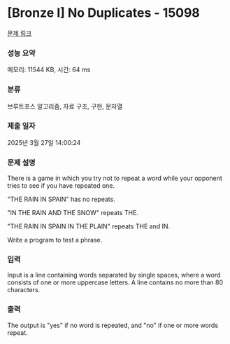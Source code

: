 # [Bronze I] No Duplicates - 15098 

[문제 링크](https://www.acmicpc.net/problem/15098) 

### 성능 요약

메모리: 11544 KB, 시간: 64 ms

### 분류

브루트포스 알고리즘, 자료 구조, 구현, 문자열

### 제출 일자

2025년 3월 27일 14:00:24

### 문제 설명

<p>There is a game in which you try not to repeat a word while your opponent tries to see if you have repeated one.</p>

<p>"THE RAIN IN SPAIN" has no repeats.</p>

<p>"IN THE RAIN AND THE SNOW" repeats THE.</p>

<p>"THE RAIN IN SPAIN IN THE PLAIN" repeats THE and IN.</p>

<p>Write a program to test a phrase.</p>

### 입력 

 <p>Input is a line containing words separated by single spaces, where a word consists of one or more uppercase letters. A line contains no more than 80 characters.</p>

### 출력 

 <p>The output is "yes" if no word is repeated, and "no" if one or more words repeat.</p>

